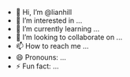 - 👋 Hi, I’m @lianhill
- 👀 I’m interested in ...
- 🌱 I’m currently learning ...
- 💞️ I’m looking to collaborate on ...
- 📫 How to reach me ...
- 😄 Pronouns: ...
- ⚡ Fun fact: ...

<!---
lianhill/lianhill is a ✨ special ✨ repository because its `README.md` (this file) appears on your GitHub profile.
You can click the Preview link to take a look at your changes.
--->
